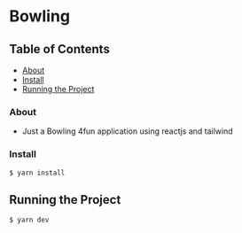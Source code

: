 # Bowling

## Table of Contents

- [About](#About)
- [Install](#Install)
- [Running the Project](#Running-the-Project)

### About

* Just a Bowling 4fun application using reactjs and tailwind

### Install

```shell
$ yarn install
```

## Running the Project

```shell
$ yarn dev
```